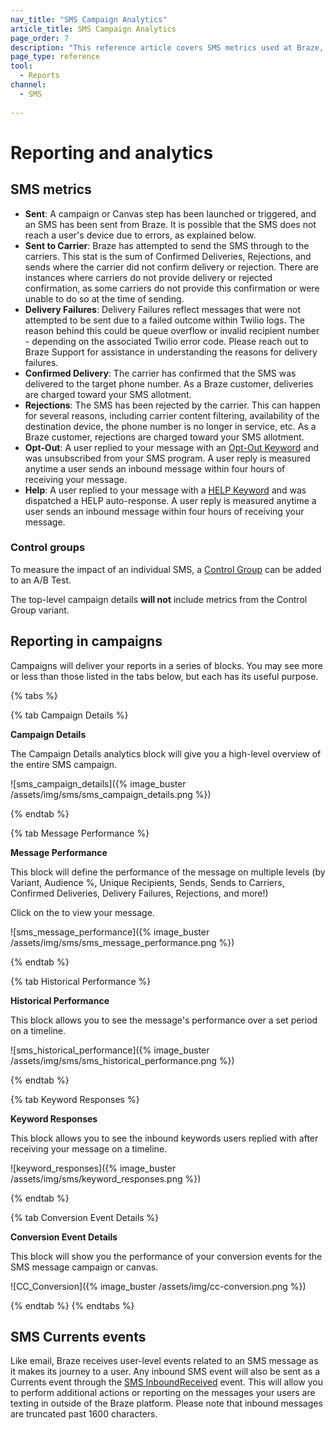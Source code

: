 ```yaml
---
nav_title: "SMS Campaign Analytics"
article_title: SMS Campaign Analytics
page_order: 7
description: "This reference article covers SMS metrics used at Braze, as well as how to view them in your SMS campaigns."
page_type: reference
tool:
  - Reports
channel:
  - SMS
  
---
```


# Reporting and analytics

## SMS metrics

- **Sent**: A campaign or Canvas step has been launched or triggered, and an SMS has been sent from Braze. It is possible that the SMS does not reach a user's device due to errors, as explained below.
- **Sent to Carrier**: Braze has attempted to send the SMS through to the carriers. This stat is the sum of Confirmed Deliveries, Rejections, and sends where the carrier did not confirm delivery or rejection. There are instances where carriers do not provide delivery or rejected confirmation, as some carriers do not provide this confirmation or were unable to do so at the time of sending.
- **Delivery Failures**: Delivery Failures reflect messages that were not attempted to be sent due to a failed outcome within Twilio logs. The reason behind this could be queue overflow or invalid recipient number - depending on the associated Twilio error code. Please reach out to Braze Support for assistance in understanding the reasons for delivery failures.
- **Confirmed Delivery**: The carrier has confirmed that the SMS was delivered to the target phone number. As a Braze customer, deliveries are charged toward your SMS allotment.
- **Rejections**: The SMS has been rejected by the carrier. This can happen for several reasons, including carrier content filtering, availability of the destination device, the phone number is no longer in service, etc. As a Braze customer, rejections are charged toward your SMS allotment.
- **Opt-Out**: A user replied to your message with an [Opt-Out Keyword][3] and was unsubscribed from your SMS program. A user reply is measured anytime a user sends an inbound message within four hours of receiving your message. 
- **Help**: A user replied to your message with a [HELP Keyword][3] and was dispatched a HELP auto-response. A user reply is measured anytime a user sends an inbound message within four hours of receiving your message. 

### Control groups

To measure the impact of an individual SMS, a [Control Group][2] can be added to an A/B Test.

The top-level campaign details __will not__ include metrics from the Control Group variant.

## Reporting in campaigns

Campaigns will deliver your reports in a series of blocks. You may see more or less than those listed in the tabs below, but each has its useful purpose.

{% tabs %}

{% tab Campaign Details %}

**Campaign Details**

The Campaign Details analytics block will give you a high-level overview of the entire SMS campaign.

![sms_campaign_details]({% image_buster /assets/img/sms/sms_campaign_details.png %})

{% endtab %}

{% tab Message Performance %}

**Message Performance**

This block will define the performance of the message on multiple levels (by Variant, Audience %, Unique Recipients, Sends, Sends to Carriers, Confirmed Deliveries, Delivery Failures, Rejections, and more!) 

Click on the <i class="fa fa-eye preview-icon"></i> to view your message.

![sms_message_performance]({% image_buster /assets/img/sms/sms_message_performance.png %})

{% endtab %}

{% tab Historical Performance %}

**Historical Performance**

This block allows you to see the message's performance over a set period on a timeline.

![sms_historical_performance]({% image_buster /assets/img/sms/sms_historical_performance.png %})

{% endtab %}

{% tab Keyword Responses %}

**Keyword Responses**

This block allows you to see the inbound keywords users replied with after receiving your message on a timeline. 

![keyword_responses]({% image_buster /assets/img/sms/keyword_responses.png %})

{% endtab %}

{% tab Conversion Event Details %}

**Conversion Event Details**

This block will show you the performance of your conversion events for the SMS message campaign or canvas.

![CC_Conversion]({% image_buster /assets/img/cc-conversion.png %})

{% endtab %}
{% endtabs %}

## SMS Currents events

Like email, Braze receives user-level events related to an SMS message as it makes its journey to a user. Any inbound SMS event will also be sent as a Currents event through the [SMS InboundReceived]({{site.baseurl}}/user_guide/data_and_analytics/braze_currents/event_glossary/message_engagement_events/#sms-inbound-received-events) event. This will allow you to perform additional actions or reporting on the messages your users are texting in outside of the Braze platform. Please note that inbound messages are truncated past 1600 characters. 


[1]: {{site.baseurl}}/user_guide/data_and_analytics/report_metrics/
[2]: {{site.baseurl}}/user_guide/intelligence/multivariate_testing/#step-4-choose-a-segment-and-distribute-your-users-across-variants
[3]: {{site.baseurl}}/user_guide/message_building_by_channel/sms/keywords/keyword_handling/#default-opt-in-opt-out-keywords

